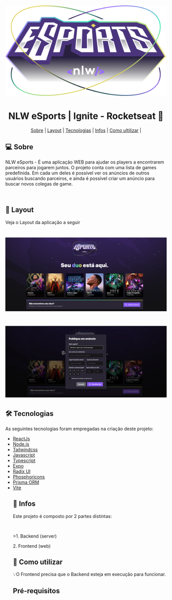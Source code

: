 <h1 align="center">
<img  src="./github/Logo.svg" alt="" />
</h1>
<h1 align="center">NLW eSports | Ignite - Rocketseat 🚀</h1>

<p align="center">
<a href="#Sobre">Sobre</a> |
<a href="#Layout">Layout</a> |
<a href="#Tecnologias">Tecnologias</a> |
<a href="#Infos">Infos</a> |
<a href="#ultilizar">Como ultilizar</a> |
</p>

<h2>💻 Sobre</h2>
<p>NLW eSports - É uma aplicação WEB para ajudar os players a encontrarem parceiros para jogarem juntos. O projeto conta com uma lista de games predefinida. Em cada um deles é possível ver os anúncios de outros usuários buscando parceiros, e ainda é possível criar um anúncio para buscar novos colegas de game.</p>
<br>

<h2>🎨 Layout</h2>
<p>Veja o Layout da aplicação a seguir</p>

<h1 align="center">
<img  src="./github/image-1.png" alt="" />
</h1>
<h1 align="center">
<img  src="./github/image-2.png" alt="" />
</h1>

<h2>🛠 Tecnologias</h2>
<p>As seguintes tecnologias foram empregadas na criação deste projeto:</p>
<ul>
<li>
<a href="#Sobre">ReactJs</a> 
</li>
<li>
<a href="#Layout">Node.js</a> 
</li>
<li>
<a href="#Tecnologias">Tailwindcss</a> 
</li>
<li>
<a href="#Infos">Javascript</a> 
</li>
<li>
<a href="#ultilizar">Typescript</a>
</li>
<li>
<a href="#Sobre">Expo</a> 
</li>
<li>
<a href="#Layout">Radix UI</a> 
</li>
<li>
<a href="#Tecnologias">Phosphoricons</a> 
</li>
<li>
<a href="#Layout">Prisma ORM</a> 
</li>
<li>
<a href="#Tecnologias">Vite</a> 
</li>

<h2>🚀 Infos</h2>
<p>Este projeto é composto por 2 partes distintas:</p>
<br>
<p>>1. Backend (server)</p>
<p>2. Frontend (web)</p>

<h2>🚀 Como utilizar</h2>
<p>💡O Frontend precisa que o Backend esteja em execução para funcionar.</p>
<h2>Pré-requisitos</h2>